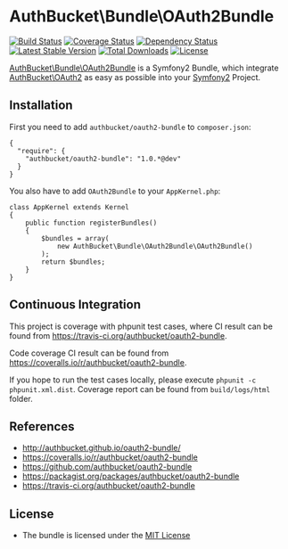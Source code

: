 AuthBucket\Bundle\OAuth2Bundle
============================

[![Build Status](https://travis-ci.org/authbucket/oauth2-bundle.png?branch=master)](https://travis-ci.org/authbucket/oauth2-bundle)
[![Coverage Status](https://coveralls.io/repos/authbucket/oauth2-bundle/badge.png?branch=master)](https://coveralls.io/r/authbucket/oauth2-bundle)
[![Dependency Status](https://www.versioneye.com/user/projects/539d001a83add71249000092/badge.svg)](https://www.versioneye.com/user/projects/539d001a83add71249000092)
[![Latest Stable Version](https://poser.pugx.org/authbucket/oauth2-bundle/v/stable.png)](https://packagist.org/packages/authbucket/oauth2-bundle)
[![Total Downloads](https://poser.pugx.org/authbucket/oauth2-bundle/downloads.png)](https://packagist.org/packages/authbucket/oauth2-bundle)
[![License](https://poser.pugx.org/authbucket/oauth2-bundle/license.png)](https://packagist.org/packages/authbucket/oauth2-bundle)

[AuthBucket\Bundle\OAuth2Bundle](https://github.com/authbucket/oauth2-bundle)
is a Symfony2 Bundle, which integrate
[AuthBucket\OAuth2](https://github.com/authbucket/oauth2) as easy as
possible into your [Symfony2](http://www.symfony.com) Project.

Installation
------------

First you need to add `authbucket/oauth2-bundle` to `composer.json`:

    {
      "require": {
        "authbucket/oauth2-bundle": "1.0.*@dev"
      }
    }

You also have to add `OAuth2Bundle` to your `AppKernel.php`:

    class AppKernel extends Kernel
    {
        public function registerBundles()
        {
            $bundles = array(
                new AuthBucket\Bundle\OAuth2Bundle\OAuth2Bundle()
            );
            return $bundles;
        }
    }

Continuous Integration
----------------------

This project is coverage with phpunit test cases, where CI result can be
found from https://travis-ci.org/authbucket/oauth2-bundle.

Code coverage CI result can be found from
https://coveralls.io/r/authbucket/oauth2-bundle.

If you hope to run the test cases locally, please execute
`phpunit -c phpunit.xml.dist`. Coverage report can be found from
`build/logs/html` folder.

References
----------

-   http://authbucket.github.io/oauth2-bundle/
-   https://coveralls.io/r/authbucket/oauth2-bundle
-   https://github.com/authbucket/oauth2-bundle
-   https://packagist.org/packages/authbucket/oauth2-bundle
-   https://travis-ci.org/authbucket/oauth2-bundle

License
-------

-   The bundle is licensed under the [MIT
    License](http://opensource.org/licenses/MIT)


